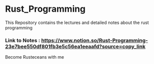 # Rust_Programming
This Repository contains the lectures and detailed notes about the rust programming
### Link to Notes : https://www.notion.so/Rust-Programming-23e7bee550df801fb3e5c56ea1eeaafd?source=copy_link
Become Rusteceans with me
